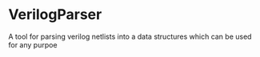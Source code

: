 # VerilogParser
A tool for parsing verilog netlists into a data structures which can be used for any purpoe

